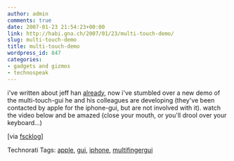 ```yaml
---
author: admin
comments: true
date: 2007-01-23 21:54:23+00:00
link: http://habi.gna.ch/2007/01/23/multi-touch-demo/
slug: multi-touch-demo
title: multi-touch-demo
wordpress_id: 847
categories:
- gadgets and gizmos
- technospeak
---
```


i've written about jeff han [already](http://habi.gna.ch/2006/08/29/the-future-of-interfaces/), now i've stumbled over a new demo of the multi-touch-gui he and his colleagues are developing (they've been contacted by apple for the iphone-gui, but are not involved with it).
watch the video below and be amazed (close your mouth, or you'll drool over your keyboard...)



[via [fscklog](http://www.fscklog.com/2007/01/die_mglichkeite.html)]


Technorati Tags: [apple](http://www.technorati.com/tag/apple), [gui](http://www.technorati.com/tag/gui), [iphone](http://www.technorati.com/tag/iphone), [multifingergui](http://www.technorati.com/tag/multifingergui)
